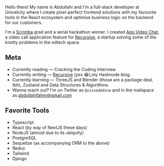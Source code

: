 Hello there! My name is Abdullahi and I'm a full-stack developer at Univelcity where I create pixel-perfect frontend solutions with my favourite tools in the React ecosystem and optimise business logic on the backend for our customers. 

I'm a [Scrimba](https://scrimba.com/) grad and a serial hackathon winner. I created [App Video Chat](https://collaboration-video-app.netlify.app), a video call application feature for [Recursive](https://www.canva.com/design/DAFPMoHye9w/jM91bHXy9ObSrr84Wf73Ow/view?utm_content=DAFPMoHye9w&utm_campaign=designshare&utm_medium=link&utm_source=homepage_design_menu#5), a startup solving some of the knotty problems in the edtech space.  

## Meta
* Currently reading — Cracking the Coding Interview
* Currently writing — [Recursive](https://abdullahifahm.hashnode.dev) (yes :joy:),my Hashnode blog. 
* Currently learning — ThreeJS and Blender (those are a package deal, tbh), Zustand and Data Structures & Algorithms.
* Wanna reach out? I'm on Twitter as `@zzinedddine` and in the mailspace as [abdullahifahm@gmail.com](mailto:abdullahifahm@gmail.com)

## Favorite Tools
* Typescript
* React (by way of NextJS these days)
* NodeJS (almost due to its ubiquity)
* PostgreSQL
* Sequelize (as accompanying ORM to the above)
* Redux
* Tailwind
* Django
